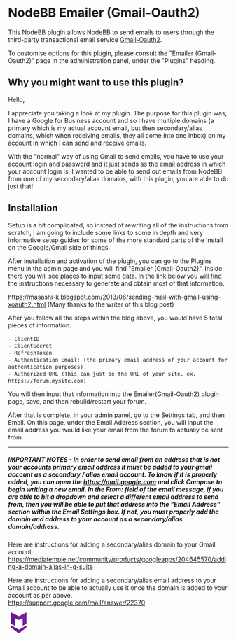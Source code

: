 # NodeBB Emailer (Gmail-Oauth2)


This NodeBB plugin allows NodeBB to send emails to users through the third-party transactional email service [Gmail-Oauth2](http://gmail.com).

To customise options for this plugin, please consult the "Emailer (Gmail-Oauth2)" page in the administration panel, under the "Plugins" heading.

## Why you might want to use this plugin?

Hello, 

I appreciate you taking a look at my plugin. The purpose for this plugin was, I have a Google for Business account and so I have multiple domains (a primary which is my actual account email, but then secondary/alias domains, which when receiving emails, they all come into one inbox) on my account in which I can send and receive emails. 

With the "normal" way of using Gmail to send emails, you have to use your account login and password and it just sends as the email address in which your account login is. I wanted to be able to send out emails from NodeBB from one of my secondary/alias domains, with this plugin, you are able to do just that!

## Installation

Setup is a bit complicated, so instead of rewriting all of the instructions from scratch, I am going to include some links to some in depth and very informative setup guides for some of the more standard parts of the install on the Google/Gmail side of things.

After installation and activation of the plugin, you can go to the Plugins menu in the admin page and you will find "Emailer (Gmail-Oauth2)". Inside there you will see places to input some data. In the link below you will find the instructions necessary to generate and obtain most of that information.


https://masashi-k.blogspot.com/2013/06/sending-mail-with-gmail-using-xoauth2.html  (Many thanks to the writer of this blog post)


After you follow all the steps within the blog above, you would have 5 total pieces of information.

````
- ClientID
- ClientSecret
- RefreshToken
- Authentication Email: (the primary email address of your account for authentication purposes)
- Authorized URL (This can just be the URL of your site, ex. https://forum.mysite.com)
````

You will then input that information into the Emailer(Gmail-Oauth2) plugin page, save, and then rebuild/restart your forum.

After that is complete, in your admin panel, go to the Settings tab, and then Email.
On this page, under the Email Address section, you will input the email address you would like your email from the forum to actually be sent from.

-----------------

##### IMPORTANT NOTES - In order to send email from an address that is not your accounts primary email address it *must* be added to your gmail account as a secondary / alias email account. To know if it is properly added, you can open the https://mail.google.com and click Compose to begin writing a new email. In the From: field of the email message, if you are able to hit a dropdown and select a different email address to send from, then you will be able to put that address into the "Email Address" section within the Email Settings box. If not, you must properly add the domain and address to your account as a secondary/alias domain/address.

Here are instructions for adding a secondary/alias domain to your Gmail account.  
https://mediatemple.net/community/products/googleapps/204645570/adding-a-domain-alias-in-g-suite

Here are instructions for adding a secondary/alias email address to your Gmail account to be able to actually use it once the domain is added to your account as per above.  
https://support.google.com/mail/answer/22370

 ![alt text](https://github.com/adam-p/markdown-here/raw/master/src/common/images/icon48.png "Logo Title Text 1")
